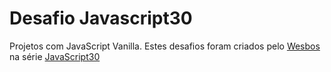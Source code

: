 # Desafio Javascript30
Projetos com JavaScript Vanilla. Estes desafios foram criados pelo [Wesbos](https://github.com/wesbos) na série [JavaScript30](https://javascript30.com/) 
